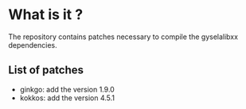 # What is it ?

The repository contains patches necessary to compile the gyselalibxx dependencies.

## List of patches

- ginkgo: add the version 1.9.0
- kokkos: add the version 4.5.1
